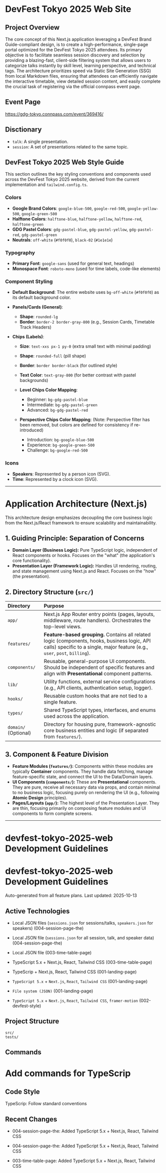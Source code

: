 # DevFest Tokyo 2025 Web Site

## Project Overview

The core concept of this Next.js application leveraging a DevFest Brand Guide-compliant design, is to create a high-performance, single-page portal optimized for the DevFest Tokyo 2025 attendees. Its primary objective is to facilitate seamless session discovery and selection by providing a blazing-fast, client-side filtering system that allows users to categorize talks instantly by skill level, learning perspective, and technical tags. The architecture prioritizes speed via Static Site Generation (SSG) from local Markdown files, ensuring that attendees can efficiently navigate the interactive timetable, view detailed session content, and easily complete the crucial task of registering via the official connpass event page.

## Event Page

https://gdg-tokyo.connpass.com/event/369416/

## Disctionary

- `talk`: A single presentation.
- `session`: A set of presentations related to the same topic.

## DevFest Tokyo 2025 Web Style Guide

This section outlines the key styling conventions and components used across the DevFest Tokyo 2025 website, derived from the current implementation and `tailwind.config.ts`.

### Colors

- **Google Brand Colors**: `google-blue-500`, `google-red-500`, `google-yellow-500`, `google-green-500`
- **Halftone Colors**: `halftone-blue`, `halftone-yellow`, `halftone-red`, `halftone-green`
- **GDG Pastel Colors**: `gdg-pastel-blue`, `gdg-pastel-yellow`, `gdg-pastel-red`, `gdg-pastel-green`
- **Neutrals**: `off-white` (`#f0f0f0`), `black-02` (`#1e1e1e`)

### Typography

- **Primary Font**: `google-sans` (used for general text, headings)
- **Monospace Font**: `roboto-mono` (used for time labels, code-like elements)

### Component Styling

- **Default Background**: The entire website uses `bg-off-white` (`#f0f0f0`) as its default background color.

- **Panels/Cards (General)**:

  - **Shape**: `rounded-lg`
  - **Border**: `border-2 border-gray-800` (e.g., Session Cards, Timetable Track Headers)

- **Chips (Labels)**:

  - **Size**: `text-xxs px-1 py-0` (extra small text with minimal padding)
  - **Shape**: `rounded-full` (pill shape)
  - **Border**: `border border-black` (for outlined style)
  - **Text Color**: `text-gray-800` (for better contrast with pastel backgrounds)

  - **Level Chips Color Mapping**:

    - Beginner: `bg-gdg-pastel-blue`
    - Intermediate: `bg-gdg-pastel-green`
    - Advanced: `bg-gdg-pastel-red`

  - **Perspective Chips Color Mapping**: (Note: Perspective filter has been removed, but colors are defined for consistency if re-introduced)
    - Introduction: `bg-google-blue-500`
    - Experience: `bg-google-green-500`
    - Challenge: `bg-google-red-500`

### Icons

- **Speakers**: Represented by a person icon (SVG).
- **Time**: Represented by a clock icon (SVG).

---

# Application Architecture (Next.js)

This architecture design emphasizes decoupling the core business logic from the Next.js/React framework to ensure scalability and maintainability.

## 1. Guiding Principle: Separation of Concerns

- **Domain Layer (Business Logic):** Pure TypeScript logic, independent of React components or hooks. Focuses on the "what" (the application's core functionality).
- **Presentation Layer (Framework Logic):** Handles UI rendering, routing, and state management using Next.js and React. Focuses on the "how" (the presentation).

## 2. Directory Structure (`src/`)

| Directory            | Purpose                                                                                                                                                                      |
| :------------------- | :--------------------------------------------------------------------------------------------------------------------------------------------------------------------------- |
| `app/`               | Next.js App Router entry points (pages, layouts, middleware, route handlers). Orchestrates the top-level views.                                                              |
| `features/`          | **Feature-based grouping.** Contains all related logic (components, hooks, business logic, API calls) specific to a single, major feature (e.g., `user`, `post`, `billing`). |
| `components/`        | Reusable, general-purpose UI components. Should be independent of specific features and align with **Presentational** component patterns.                                    |
| `lib/`               | Utility functions, external service configurations (e.g., API clients, authentication setup, logger).                                                                        |
| `hooks/`             | Reusable custom hooks that are not tied to a single feature.                                                                                                                 |
| `types/`             | Shared TypeScript types, interfaces, and enums used across the application.                                                                                                  |
| `domain/` (Optional) | Directory for housing pure, framework-agnostic core business entities and logic (if separated from `features/`).                                                             |

## 3. Component & Feature Division

- **Feature Modules (`features/`):** Components within these modules are typically **Container** components. They handle data fetching, manage feature-specific state, and connect the UI to the Data/Domain layers.
- **UI Components (`components/`):** These are **Presentational** components. They are pure, receive all necessary data via props, and contain minimal to no business logic, focusing purely on rendering the UI (e.g., following **Atomic Design** principles).
- **Pages/Layouts (`app/`):** The highest level of the Presentation Layer. They are thin, focusing primarily on composing feature modules and UI components to form complete screens.

---

# devfest-tokyo-2025-web Development Guidelines

# devfest-tokyo-2025-web Development Guidelines

Auto-generated from all feature plans. Last updated: 2025-10-13

## Active Technologies
- Local JSON files (`sessions.json` for sessions/talks, `speakers.json` for speakers) (004-session-page-the)
- Local JSON file (`sessions.json` for all session, talk, and speaker data) (004-session-page-the)

- Local JSON file (003-time-table-page)
- TypeScript 5.x + Next.js, React, Tailwind CSS (003-time-table-page)

- TypeScrip + Next.js, React, Tailwind CSS (001-landing-page)
- `TypeScript 5.x` + `Next.js`, `React`, `Tailwind CSS` (001-landing-page)
- `File system (JSON)` (001-landing-page)
- `TypeScript 5.x` + `Next.js`, `React`, `Tailwind CSS`, `framer-motion` (002-devfest-style)

## Project Structure

```
src/
tests/
```

## Commands

# Add commands for TypeScrip

## Code Style

TypeScrip: Follow standard conventions

## Recent Changes
- 004-session-page-the: Added TypeScript 5.x + Next.js, React, Tailwind CSS
- 004-session-page-the: Added TypeScript 5.x + Next.js, React, Tailwind CSS

- 003-time-table-page: Added TypeScript 5.x + Next.js, React, Tailwind CSS


<!-- MANUAL ADDITIONS START -->
<!-- MANUAL ADDITIONS END -->
